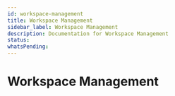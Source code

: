 ```yaml
---
id: workspace-management
title: Workspace Management
sidebar_label: Workspace Management
description: Documentation for Workspace Management
status: 
whatsPending: 
---
```


# Workspace Management


